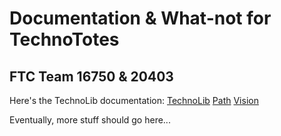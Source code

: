 # Documentation & What-not for TechnoTotes
## FTC Team 16750 & 20403

Here's the TechnoLib documentation:
[TechnoLib](https://technototes.github.io/TechnoLib/TechnoLib)
[Path](https://technototes.github.io/TechnoLib/Path)
[Vision](https://technototes.github.io/TechnoLib/Vision)

Eventually, more stuff should go here...
